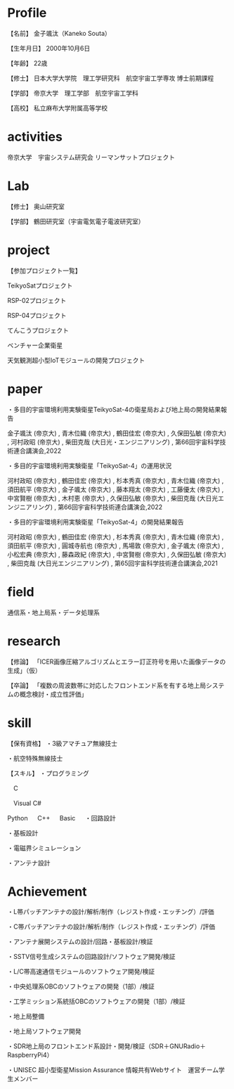 # Profile
【名前】
金子颯汰（Kaneko Souta）

【生年月日】
2000年10月6日

【年齢】
22歳

【修士】
日本大学大学院　理工学研究科　航空宇宙工学専攻
博士前期課程

【学部】
帝京大学　理工学部　航空宇宙工学科

【高校】
私立麻布大学附属高等学校

# activities
帝京大学　宇宙システム研究会
リーマンサットプロジェクト

# Lab
【修士】
奥山研究室

【学部】
鶴田研究室（宇宙電気電子電波研究室）

# project
【参加プロジェクト一覧】

TeikyoSatプロジェクト

RSP-02プロジェクト

RSP-04プロジェクト

てんこうプロジェクト

ベンチャー企業衛星

天気観測超小型IoTモジュールの開発プロジェクト

# paper
・多目的宇宙環境利用実験衛星TeikyoSat-4の衛星局および地上局の開発結果報告

 金子颯汰 (帝京大) ,  青木位織 (帝京大) ,  鶴田佳宏 (帝京大) ,  久保田弘敏 (帝京大) ,  河村政昭 (帝京大) ,  柴田克哉 (大日光・エンジニアリング)
 , 第66回宇宙科学技術連合講演会,2022

・多目的宇宙環境利用実験衛星「TeikyoSat-4」の運用状況

 河村政昭 (帝京大) ,  鶴田佳宏 (帝京大) ,  杉本秀真 (帝京大) ,  青木位織 (帝京大) ,  須田航平 (帝京大) ,  金子颯太 (帝京大) ,  藤本翔太 (帝京大) ,  工藤優太 (帝京大) ,  中宮賢樹 (帝京大) ,  木村恵 (帝京大) ,  久保田弘敏 (帝京大) ,  柴田克哉 (大日光エンジニアリング)
 , 第66回宇宙科学技術連合講演会,2022

・多目的宇宙環境利用実験衛星「TeikyoSat-4」の開発結果報告

河村政昭 (帝京大) ,  鶴田佳宏 (帝京大) ,  杉本秀真 (帝京大) ,  青木位織 (帝京大) ,  須田航平 (帝京大) ,  圓城寺航也 (帝京大) ,  馬場敦 (帝京大) ,  金子颯太 (帝京大) ,  小松宏典 (帝京大) ,  藤森政紀 (帝京大) ,  中宮賢樹 (帝京大) ,  久保田弘敏 (帝京大) ,  柴田克哉 (大日光エンジニアリング)
, 第65回宇宙科学技術連合講演会,2021

# field
通信系・地上局系・データ処理系

# research
【修論】
「ICER画像圧縮アルゴリズムとエラー訂正符号を用いた画像データの生成」（仮）

【卒論】
「複数の周波数帯に対応したフロントエンド系を有する地上局システムの概念検討・成立性評価」

# skill
【保有資格】
・3級アマチュア無線技士

・航空特殊無線技士

【スキル】
・プログラミング

　C
 
　Visual C#

  Python
　
  C++
　
  Basic
　
・回路設計

・基板設計

・電磁界シミュレーション

・アンテナ設計

# Achievement
・L帯パッチアンテナの設計/解析/制作（レジスト作成・エッチング）/評価

・C帯パッチアンテナの設計/解析/制作（レジスト作成・エッチング）/評価

・アンテナ展開システムの設計/回路・基板設計/検証

・SSTV信号生成システムの回路設計/ソフトウェア開発/検証

・L/C帯高速通信モジュールのソフトウェア開発/検証

・中央処理系OBCのソフトウェアの開発（1部）/検証

・工学ミッション系統括OBCのソフトウェアの開発（1部）/検証

・地上局整備

・地上局ソフトウェア開発

・SDR地上局のフロントエンド系設計・開発/検証（SDR＋GNURadio＋RaspberryPi4）

・UNISEC 超小型衛星Mission Assurance 情報共有Webサイト　運営チーム学生メンバー
